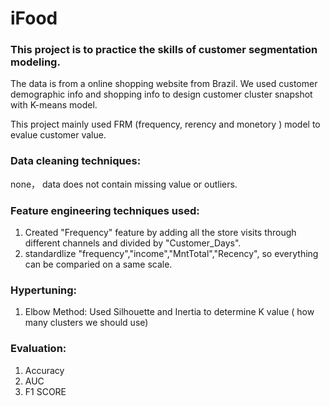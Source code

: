 # iFood

### This project is to practice the skills of customer segmentation modeling. 
The data is from a online shopping website from Brazil. We used customer demographic info and shopping info to design customer cluster snapshot with K-means model. 

This project mainly used FRM (frequency, rerency and monetory ) model to evalue customer value. 

### Data cleaning techniques:
none， data does not contain missing value or outliers. 

### Feature engineering techniques used:
 1. Created "Frequency" feature by adding all the store visits through different channels and divided by "Customer_Days". 
 2. standardlize "frequency","income","MntTotal","Recency", so everything can be comparied on a same scale. 

### Hypertuning:
1. Elbow Method: Used Silhouette and Inertia to determine K value ( how many clusters we should use)

### Evaluation:
1. Accuracy
2. AUC
3. F1 SCORE
